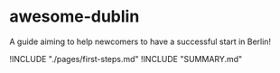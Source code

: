 # awesome-dublin

A guide aiming to help newcomers to have a successful start in Berlin!

!INCLUDE "./pages/first-steps.md"
!INCLUDE "SUMMARY.md"
